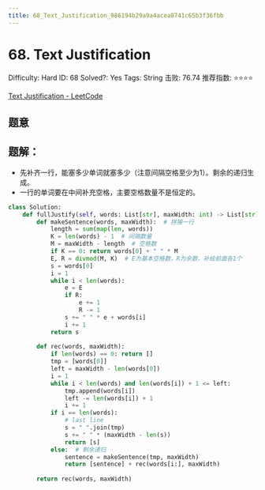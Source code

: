 ```yaml
---
title: 68_Text_Justification_986194b29a9a4acea8741c65b3f36fbb
---
```


# 68. Text Justification

Difficulty: Hard
ID: 68
Solved?: Yes
Tags: String
击败: 76.74
推荐指数: ⭐⭐⭐⭐

[Text Justification - LeetCode](https://leetcode.com/problems/text-justification/)

## 题意

## 题解：

- 先补齐一行，能塞多少单词就塞多少（注意间隔空格至少为1）。剩余的递归生成。
- 一行的单词要在中间补充空格，主要空格数量不是恒定的。

```python
class Solution:
    def fullJustify(self, words: List[str], maxWidth: int) -> List[str]:
        def makeSentence(words, maxWidth):  # 拼接一行
            length = sum(map(len, words))
            K = len(words) - 1  # 间隔数量
            M = maxWidth - length  # 空格数
            if K == 0: return words[0] + " " * M
            E, R = divmod(M, K)  # E为基本空格数，R为余数，补给前面各1个
            s = words[0]
            i = 1
            while i < len(words):
                e = E
                if R:
                    e += 1
                    R -= 1
                s += " " * e + words[i]
                i += 1
            return s
        
        def rec(words, maxWidth):
            if len(words) == 0: return []
            tmp = [words[0]]
            left = maxWidth - len(words[0])
            i = 1
            while i < len(words) and len(words[i]) + 1 <= left:
                tmp.append(words[i])
                left -= len(words[i]) + 1
                i += 1
            if i == len(words):
                # last line
                s = " ".join(tmp)
                s += " " * (maxWidth - len(s))
                return [s]
            else:  # 剩余递归
                sentence = makeSentence(tmp, maxWidth)
                return [sentence] + rec(words[i:], maxWidth)
                
        return rec(words, maxWidth)
```